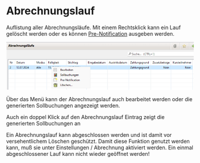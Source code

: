 # Abrechnungslauf

Auflistung aller Abrechnungsläufe. Mit einem Rechtsklick kann ein Lauf gelöscht werden oder es können [Pre-Notification](pre-notification.md) ausgeben werden.

![](../../assets/abrechnungslauf.png)

Über das Menü kann der Abrechnungslauf auch bearbeitet werden oder die generierten Sollbuchungen angezeigt werden.

Auch ein doppel Klick auf den Abrechnungslauf Eintrag zeigt die generierten Sollbuchungen an

Ein Abrechnungslauf kann abgeschlossen werden und ist damit vor versehentlichem Löschen geschützt. Damit diese Funktion genutzt werden kann, muß sie unter Einstellungen / Abrechnung aktiviert werden. Ein einmal abgeschlossener Lauf kann nicht wieder geöffnet werden!

